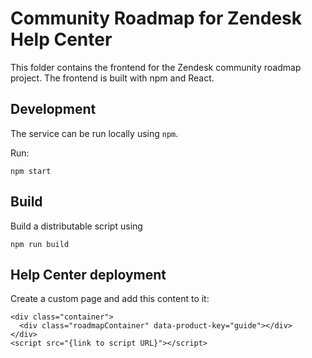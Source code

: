 # Community Roadmap for Zendesk Help Center

This folder contains the frontend for the Zendesk community roadmap project.
The frontend is built with npm and React.

## Development

The service can be run locally using `npm`.

Run:
```
npm start
```

## Build

Build a distributable script using

```
npm run build
```

## Help Center deployment

Create a custom page and add this content to it:

```
<div class="container">
  <div class="roadmapContainer" data-product-key="guide"></div>
</div>
<script src="{link to script URL}"></script>
```